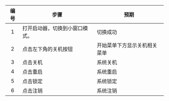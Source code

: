 | 编号 | 步骤                           | 预期                         |
| :--: | ------------------------------ | ---------------------------- |
|  1   | 打开启动器，切换到小窗口模式。 | 切换成功                     |
|  2   | 点击左下角的关机按钮           | 开始菜单下方显示关机相关菜单 |
|  3   | 点击关机                       | 系统关机                     |
|  4   | 点击重启                       | 系统重启                     |
|  5   | 点击锁定                       | 系统锁定                     |
|  6   | 点击注销                       | 系统注销                     |
